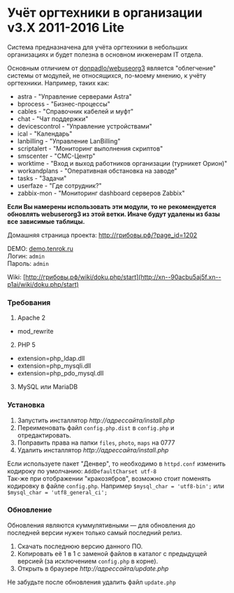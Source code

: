 # Учёт оргтехники в организации v3.X 2011-2016 Lite

Система предназначена для учёта оргтехники в небольших организациях и будет полезна в основном инженерам IT отдела.

Основным отличием от [donpadlo/webuseorg3](https://github.com/donpadlo/webuseorg3) является "облегчение" системы  от модулей, не относящихся, по-моему мнению, к учёту оргтехники.
Например, таких как:
* astra - "Управление серверами Astra"
* bprocess - "Бизнес-процессы"
* cables - "Справочник кабелей и муфт"
* chat - "Чат поддержки"
* devicescontrol - "Управление устройствами"
* ical - "Календарь"
* lanbilling - "Управление LanBilling"
* scriptalert - "Мониторинг выполнения скриптов"
* smscenter - "СМС-Центр"
* worktime - "Вход и выход работников организации (турникет Орион)"
* workandplans - "Оперативная обстановка на заводе"
* tasks - "Задачи"
* userfaze - "Где сотрудник?"
* zabbix-mon - "Мониторинг dashboard серверов Zabbix"

**Если Вы намерены использовать эти модули, то не рекомендуется обновлять webuserorg3 из этой ветки. Иначе будут удалены из базы все зависимые таблицы.**

Домашняя страница проекта: <a href="http://xn--90acbu5aj5f.xn--p1ai/?page_id=1202" target="_blank">http://грибовы.рф/?page_id=1202</a>

DEMO: [demo.tenrok.ru](http://demo.tenrok.ru/index.php)  
Логин: `admin`  
Пароль: `admin`  

Wiki: [http://грибовы.рф/wiki/doku.php/start](http://xn--90acbu5aj5f.xn--p1ai/wiki/doku.php/start)

### Требования
1. Apache 2
  - mod_rewrite
2. PHP 5
  - extension=php_ldap.dll
  - extension=php_mysqli.dll
  - extension=php_pdo_mysql.dll
3. MySQL или MariaDB

### Установка

1. Запустить инсталлятор _http://адрессайта/install.php_
2. Переименовать файл `config.php.dist` в `config.php` и отредактировать.
3. Поправить права на папки `files`, `photo`, `maps` на 0777
4. Удалить инсталлятор  _http://адрессайта/install.php_

Если используете пакет "Денвер", то необходимо в `httpd.conf` изменить кодироку по умолчанию: 
`AddDefaultCharset utf-8`  
Так-же при отображении "кракозябров", возможно стоит поменять кодировку в файле `config.php`. Например `$mysql_char = 'utf8-bin';` или `$mysql_char = 'utf8_general_ci';`

### Обновление

Обновления являются куммулятивными — для обновления до последней версии нужен только самый последний релиз.

1. Скачать последнюю версию данного ПО.
2. Копировать её 1 в 1 с заменой файлов в каталог с предыдущей версией (за исключением `config.php` в корне).
3. Открыть в браузере _http://адрессайта/update.php_

Не забудьте после обновления удалить файл `update.php`
